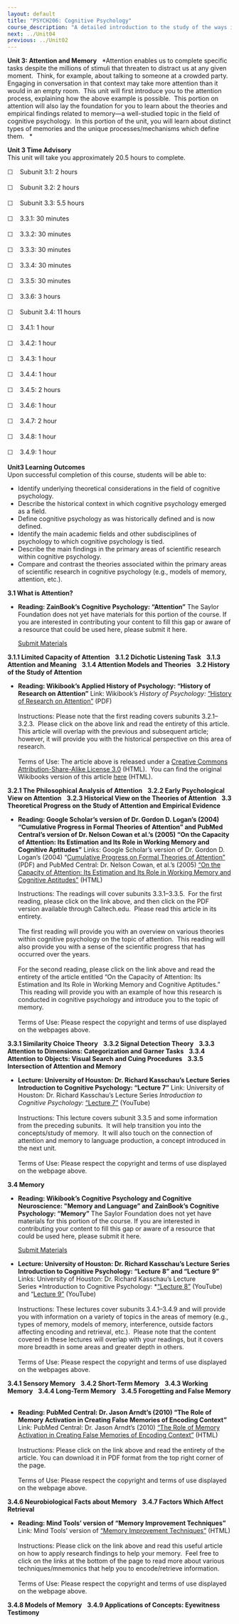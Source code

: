 ```yaml
---
layout: default
title: "PSYCH206: Cognitive Psychology"
course_description: "A detailed introduction to the study of the ways in which we come to know about the world around us and about one another."
next: ../Unit04
previous: ../Unit02
---
```

**Unit 3: Attention and Memory** <span id="3"></span> 
*Attention enables us to complete specific tasks despite the millions of
stimuli that threaten to distract us at any given moment.  Think, for
example, about talking to someone at a crowded party.  Engaging in
conversation in that context may take more attention than it would in an
empty room.  This unit will first introduce you to the attention
process, explaining how the above example is possible.  This portion on
attention will also lay the foundation for you to learn about the
theories and empirical findings related to memory—a well-studied topic
in the field of cognitive psychology.  In this portion of the unit, you
will learn about distinct types of memories and the unique
processes/mechanisms which define them.   *

**Unit 3 Time Advisory**  
This unit will take you approximately 20.5 hours to complete.

<span class="Apple-style-span"
style="font-family: Helvetica, Arial, sans-serif; font-size: 14px; line-height: 21px; ">☐
   </span>Subunit 3.1: 2 hours  
  
 <span class="Apple-style-span"
style="font-family: Helvetica, Arial, sans-serif; font-size: 14px; line-height: 21px; ">☐
   </span>Subunit 3.2: 2 hours  
  
 <span class="Apple-style-span"
style="font-family: Helvetica, Arial, sans-serif; font-size: 14px; line-height: 21px; ">☐
   </span>Subunit 3.3: 5.5 hours  
  
<span class="Apple-style-span"
style="font-family: Helvetica, Arial, sans-serif; font-size: 14px; line-height: 21px; ">☐
   </span>3.3.1: 30 minutes

<span class="Apple-style-span"
style="font-family: Helvetica, Arial, sans-serif; font-size: 14px; line-height: 21px; ">☐
   </span>3.3.2: 30 minutes  
  
 <span class="Apple-style-span"
style="font-family: Helvetica, Arial, sans-serif; font-size: 14px; line-height: 21px; ">☐
   </span>3.3.3: 30 minutes  
  
 <span class="Apple-style-span"
style="font-family: Helvetica, Arial, sans-serif; font-size: 14px; line-height: 21px; ">☐
   </span>3.3.4: 30 minutes  
  
 <span class="Apple-style-span"
style="font-family: Helvetica, Arial, sans-serif; font-size: 14px; line-height: 21px; ">☐
   </span>3.3.5: 30 minutes  
  
 <span class="Apple-style-span"
style="font-family: Helvetica, Arial, sans-serif; font-size: 14px; line-height: 21px; ">☐
   </span>3.3.6: 3 hours

<span class="Apple-style-span"
style="font-family: Helvetica, Arial, sans-serif; font-size: 14px; line-height: 21px; ">☐
   </span>Subunit 3.4: 11 hours

<span class="Apple-style-span"
style="font-family: Helvetica, Arial, sans-serif; font-size: 14px; line-height: 21px; ">☐
   </span>3.4.1: 1 hour  
  
 <span class="Apple-style-span"
style="font-family: Helvetica, Arial, sans-serif; font-size: 14px; line-height: 21px; ">☐
   </span>3.4.2: 1 hour  
  
 <span class="Apple-style-span"
style="font-family: Helvetica, Arial, sans-serif; font-size: 14px; line-height: 21px; ">☐
   </span>3.4.3: 1 hour

<span class="Apple-style-span"
style="font-family: Helvetica, Arial, sans-serif; font-size: 14px; line-height: 21px; ">☐
   </span>3.4.4: 1 hour

<span class="Apple-style-span"
style="font-family: Helvetica, Arial, sans-serif; font-size: 14px; line-height: 21px; ">☐
   </span>3.4.5: 2 hours

<span class="Apple-style-span"
style="font-family: Helvetica, Arial, sans-serif; font-size: 14px; line-height: 21px; ">☐
   </span>3.4.6: 1 hour

<span class="Apple-style-span"
style="font-family: Helvetica, Arial, sans-serif; font-size: 14px; line-height: 21px; ">☐
   </span>3.4.7: 2 hour

<span class="Apple-style-span"
style="font-family: Helvetica, Arial, sans-serif; font-size: 14px; line-height: 21px; ">☐
   </span>3.4.8: 1 hour

<span class="Apple-style-span"
style="font-family: Helvetica, Arial, sans-serif; font-size: 14px; line-height: 21px; ">☐
   </span>3.4.9: 1 hour

**Unit3 Learning Outcomes**  
Upon successful completion of this course, students will be able to:  
  
-   Identify underlying theoretical considerations in the field of
    cognitive psychology.
-   Describe the historical context in which cognitive psychology
    emerged as a field.
-   Define cognitive psychology as was historically defined and is now
    defined.
-   Identify the main academic fields and other subdisciplines of
    psychology to which cognitive psychology is tied.
-   Describe the main findings in the primary areas of scientific
    research within cognitive psychology.
-   Compare and contrast the theories associated within the primary
    areas of scientific research in cognitive psychology (e.g., models
    of memory, attention, etc.).

**3.1 What is Attention?** <span id="3.1"></span> 
-   **Reading: ZainBook’s Cognitive Psychology: “Attention”**
    The Saylor Foundation does not yet have materials for this portion
    of the course. If you are interested in contributing your content to
    fill this gap or aware of a resource that could be used here, please
    submit it here.

    [Submit Materials](/contribute/)

**3.1.1 Limited Capacity of Attention** <span id="3.1.1"></span> 
**3.1.2 Dichotic Listening Task** <span id="3.1.2"></span> 
**3.1.3 Attention and Meaning** <span id="3.1.3"></span> 
**3.1.4 Attention Models and Theories** <span id="3.1.4"></span> 
**3.2 History of the Study of Attention** <span id="3.2"></span> 
-   **Reading: Wikibook’s Applied History of Psychology: “History of
    Research on Attention”**
    Link: Wikibook’s *History of Psychology:* [“History of Research on
    Attention”](https://resources.saylor.org/archived/wp-content/uploads/2011/05/History-of-Research-on-Attention.pdf)
    (PDF)  
        
     Instructions: Please note that the first reading covers subunits
    3.2.1–3.2.3.  Please click on the above link and read the entirety
    of this article.  This article will overlap with the previous and
    subsequent article; however, it will provide you with the historical
    perspective on this area of research.  
        
     Terms of Use: The article above is released under a [Creative
    Commons Attribution-Share-Alike License
    3.0](http://creativecommons.org/licenses/by-sa/3.0/) (HTML).  You
    can find the original Wikibooks version of this article
    [here](http://en.wikibooks.org/wiki/Applied_History_of_Psychology/History_of_Research_on_Attention)
    (HTML).

**3.2.1 The Philosophical Analysis of Attention** <span
id="3.2.1"></span> 
**3.2.2 Early Psychological View on Attention** <span
id="3.2.2"></span> 
**3.2.3 Historical View on the Theories of Attention** <span
id="3.2.3"></span> 
**3.3 Theoretical Progress on the Study of Attention and Empirical
Evidence** <span id="3.3"></span> 
-   **Reading: Google Scholar’s version of Dr. Gordon D. Logan’s (2004)
    “Cumulative Progress in Formal Theories of Attention” and PubMed
    Central’s version of Dr. Nelson Cowan et al.’s (2005) “On the
    Capacity of Attention: Its Estimation and Its Role in Working Memory
    and Cognitive Aptitudes”**
    Links: Google Scholar’s version of Dr. Gordon D. Logan’s (2004)
    “[Cumulative Progress on Formal Theories of
    Attention”](http://scholar.google.com/scholar?q=formal+theories+of+attention&hl=en&btnG=Search&lr=lang_en&as_sdt=1%2C9%20)
    (PDF) and PubMed Central: Dr. Nelson Cowan, et al.’s (2005) [“On the
    Capacity of Attention: Its Estimation and Its Role in Working Memory
    and Cognitive
    Aptitudes”](http://www.ncbi.nlm.nih.gov/pmc/articles/PMC2673732/?tool=pubmed)
    (HTML)  
      
     Instructions: The readings will cover subunits 3.3.1–3.3.5.  For
    the first reading, please click on the link above, and then click on
    the PDF version available through Caltech.edu.  Please read this
    article in its entirety.   
        
     The first reading will provide you with an overview on various
    theories within cognitive psychology on the topic of attention. 
    This reading will also provide you with a sense of the scientific
    progress that has occurred over the years.   
        
     For the second reading, please click on the link above and read the
    entirety of the article entitled “On the Capacity of Attention: Its
    Estimation and Its Role in Working Memory and Cognitive Aptitudes.”
     This reading will provide you with an example of how this research
    is conducted in cognitive psychology and introduce you to the topic
    of memory.  
        
     Terms of Use: Please respect the copyright and terms of use
    displayed on the webpages above.

**3.3.1 Similarity Choice Theory** <span id="3.3.1"></span> 
**3.3.2 Signal Detection Theory** <span id="3.3.2"></span> 
**3.3.3 Attention to Dimensions: Categorization and Garner Tasks** <span
id="3.3.3"></span> 
**3.3.4 Attention to Objects: Visual Search and Cuing Procedures** <span
id="3.3.4"></span> 
**3.3.5 Intersection of Attention and Memory** <span id="3.3.5"></span> 
-   **Lecture: University of Houston: Dr. Richard Kasschau’s Lecture
    Series Introduction to Cognitive Psychology: “Lecture 7”**
    Link: University of Houston: Dr. Richard Kasschau’s Lecture Series
    *Introduction to Cognitive Psychology:* [“Lecture
    7”](http://www.youtube.com/watch?v=ihw4a1cYses&feature=player_embedded)
    (YouTube)  
        
     Instructions: This lecture covers subunit 3.3.5 and some
    information from the preceding subunits.  It will help transition
    you into the concepts/study of memory.  It will also touch on the
    connection of attention and memory to language production, a concept
    introduced in the next unit.   
        
     Terms of Use: Please respect the copyright and terms of use
    displayed on the webpage above.

**3.4 Memory** <span id="3.4"></span> 
-   **Reading: Wikibook’s Cognitive Psychology and Cognitive
    Neuroscience: "Memory and Language” and ZainBook’s Cognitive
    Psychology: “Memory”**
    The Saylor Foundation does not yet have materials for this portion
    of the course. If you are interested in contributing your content to
    fill this gap or aware of a resource that could be used here, please
    submit it here.

    [Submit Materials](/contribute/)

-   **Lecture: University of Houston: Dr. Richard Kasschau’s Lecture
    Series Introduction to Cognitive Psychology: “Lecture 8” and
    “Lecture 9”**
    Links: University of Houston: Dr. Richard Kasschau’s Lecture
    Series *Introduction to Cognitive Psychology: *[“Lecture
    8”](http://www.youtube.com/watch?v=WnbNrX5_dT0&feature=player_embedded#at=28) (YouTube)
    and “[Lecture
    9”](http://www.youtube.com/watch?v=Y1JTYRg7CLQ&feature=player_embedded) (YouTube)  
        
     Instructions: These lectures cover subunits 3.4.1–3.4.9 and will
    provide you with information on a variety of topics in the areas of
    memory (e.g., types of memory, models of memory, interference,
    outside factors affecting encoding and retrieval, etc.).  Please
    note that the content covered in these lectures will overlap with
    your readings, but it covers more breadth in some areas and greater
    depth in others.   
        
     Terms of Use: Please respect the copyright and terms of use
    displayed on the webpages above.

**3.4.1 Sensory Memory** <span id="3.4.1"></span> 
**3.4.2 Short-Term Memory** <span id="3.4.2"></span> 
**3.4.3 Working Memory** <span id="3.4.3"></span> 
**3.4.4 Long-Term Memory** <span id="3.4.4"></span> 
**3.4.5 Forogetting and False Memory** <span id="3.4.5"></span> 
-   **Reading: PubMed Central: Dr. Jason Arndt’s (2010) “The Role of
    Memory Activation in Creating False Memories of Encoding Context”**
    Link: PubMed Central: Dr. Jason Arndt’s (2010) [“The Role of Memory
    Activation in Creating False Memories of Encoding
    Context”](http://www.ncbi.nlm.nih.gov/pmc/articles/PMC2846608/?tool=pubmed%20)
    (HTML)  
        
     Instructions: Please click on the link above and read the entirety
    of the article. You can download it in PDF format from the top right
    corner of the page.    
        
     Terms of Use: Please respect the copyright and terms of use
    displayed on the webpage above.

**3.4.6 Neurobiological Facts about Memory** <span id="3.4.6"></span> 
**3.4.7 Factors Which Affect Retrieval** <span id="3.4.7"></span> 
-   **Reading: Mind Tools’ version of “Memory Improvement Techniques”**
    Link: Mind Tools’ version of [“Memory Improvement
    Techniques”](http://www.mindtools.com/memory.html) (HTML)  
        
     Instructions: Please click on the link above and read this useful
    article on how to apply research findings to help your memory.  Feel
    free to click on the links at the bottom of the page to read more
    about various techniques/mnemonics that help you to encode/retrieve
    information.  
        
     Terms of Use: Please respect the copyright and terms of use
    displayed on the webpage above.

**3.4.8 Models of Memory** <span id="3.4.8"></span> 
**3.4.9 Applications of Concepts: Eyewitness Testimony** <span
id="3.4.9"></span> 
